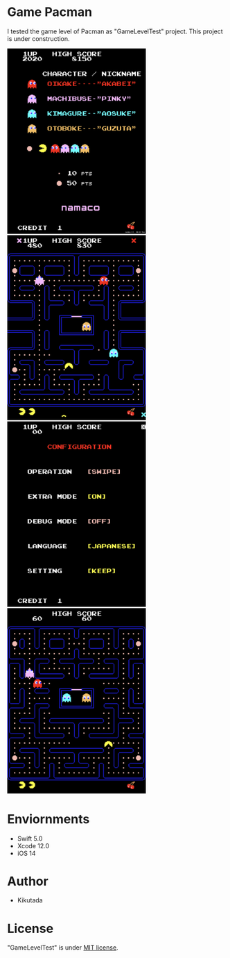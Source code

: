 # Game Pacman

I tested the game level of Pacman as "GameLevelTest" project.
This project is under construction.


<img src="https://github.com/Kikutada/0008_GamePacman/blob/master/images/IMG_001.PNG?raw=true" width=320>
<img src="https://github.com/Kikutada/0008_GamePacman/blob/master/images/IMG_002.PNG?raw=true" width=320>
<img src="https://github.com/Kikutada/0008_GamePacman/blob/master/images/IMG_003.PNG?raw=true" width=320>
<img src="https://github.com/Kikutada/0008_GamePacman/blob/master/images/IMG_004.PNG?raw=true" width=320>

# Enviornments

* Swift 5.0
* Xcode 12.0
* iOS 14

# Author

* Kikutada

# License

"GameLevelTest" is under [MIT license](https://en.wikipedia.org/wiki/MIT_License).

